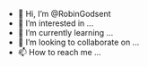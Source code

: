 - 👋 Hi, I’m @RobinGodsent
- 👀 I’m interested in ...
- 🌱 I’m currently learning ...
- 💞️ I’m looking to collaborate on ...
- 📫 How to reach me ...

<!---
RobinGodsent/RobinGodsent is a ✨ special ✨ repository because its `README.md` (this file) appears on your GitHub profile.
You can click the Preview link to take a look at your changes.
--->
